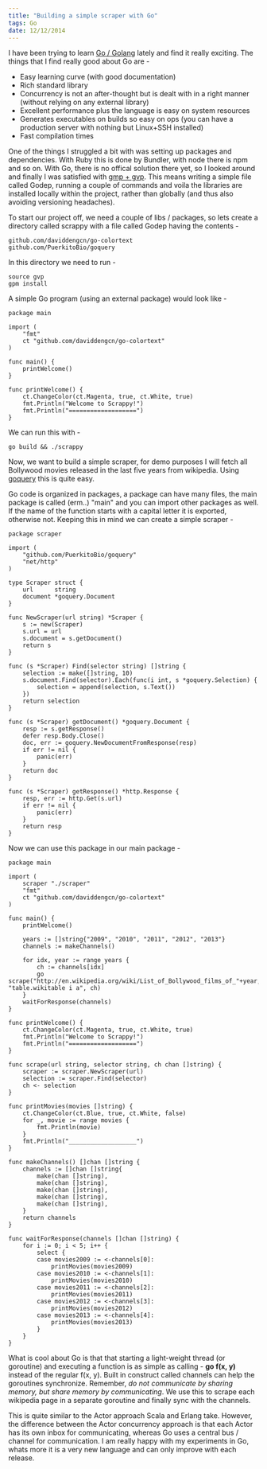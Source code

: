 ```yaml
---
title: "Building a simple scraper with Go"
tags: Go
date: 12/12/2014
---
```


I have been trying to learn [Go / Golang](https://golang.org) lately and find it really exciting. The things that I find really good about Go are -

- Easy learning curve (with good documentation)
- Rich standard library
- Concurrency is not an after-thought but is dealt with in a right manner (without relying on any external library)
- Excellent performance plus the language is easy on system resources
- Generates executables on builds so easy on ops (you can have a production server with nothing but Linux+SSH installed)
- Fast compilation times

One of the things I struggled a bit with was setting up packages and dependencies. With Ruby this is done by Bundler, with node there is npm and so on. With Go, there is no offical solution there yet, so I looked around and finally I was satisfied with [gmp + gvp](https://github.com/pote/gpm). This means writing a simple file called Godep, running a couple of commands and voila the libraries are installed locally within the project, rather than globally (and thus also avoiding versioning headaches).

To start our project off, we need a couple of libs / packages, so lets create a directory called scrappy with a file called Godep having the contents -

	github.com/daviddengcn/go-colortext
	github.com/PuerkitoBio/goquery

In this directory we need to run -
		
	source gvp
	gpm install

A simple Go program (using an external package) would look like -

	package main

	import (
		"fmt"
		ct "github.com/daviddengcn/go-colortext"
	)

	func main() {
		printWelcome()
	}

	func printWelcome() {
		ct.ChangeColor(ct.Magenta, true, ct.White, true)
		fmt.Println("Welcome to Scrappy!")
		fmt.Println("===================")
	}


We can run this with -

	go build && ./scrappy

Now, we want to build a simple scraper, for demo purposes I will fetch all Bollywood movies released in the last five years from wikipedia. Using [goquery](https://github.com/PuerkitoBio/goquery) this is quite easy.

Go code is organized in packages, a package can have many files, the main package is called (erm..) "main" and you can import other packages as well. If the name of the function starts with a capital letter it is exported, otherwise not. Keeping this in mind we can create a simple scraper -

	package scraper

	import (
		"github.com/PuerkitoBio/goquery"
		"net/http"
	)

	type Scraper struct {
		url      string
		document *goquery.Document
	}

	func NewScraper(url string) *Scraper {
		s := new(Scraper)
		s.url = url
		s.document = s.getDocument()
		return s
	}

	func (s *Scraper) Find(selector string) []string {
		selection := make([]string, 10)
		s.document.Find(selector).Each(func(i int, s *goquery.Selection) {
			selection = append(selection, s.Text())
		})
		return selection
	}

	func (s *Scraper) getDocument() *goquery.Document {
		resp := s.getResponse()
		defer resp.Body.Close()
		doc, err := goquery.NewDocumentFromResponse(resp)
		if err != nil {
			panic(err)
		}
		return doc
	}

	func (s *Scraper) getResponse() *http.Response {
		resp, err := http.Get(s.url)
		if err != nil {
			panic(err)
		}
		return resp
	}

Now we can use this package in our main package -

	package main

	import (
		scraper "./scraper"
		"fmt"
		ct "github.com/daviddengcn/go-colortext"
	)

	func main() {
		printWelcome()

		years := []string{"2009", "2010", "2011", "2012", "2013"}
		channels := makeChannels()

		for idx, year := range years {
			ch := channels[idx]
			go scrape("http://en.wikipedia.org/wiki/List_of_Bollywood_films_of_"+year, "table.wikitable i a", ch)
		}
		waitForResponse(channels)
	}

	func printWelcome() {
		ct.ChangeColor(ct.Magenta, true, ct.White, true)
		fmt.Println("Welcome to Scrappy!")
		fmt.Println("===================")
	}

	func scrape(url string, selector string, ch chan []string) {
		scraper := scraper.NewScraper(url)
		selection := scraper.Find(selector)
		ch <- selection
	}

	func printMovies(movies []string) {
		ct.ChangeColor(ct.Blue, true, ct.White, false)
		for _, movie := range movies {
			fmt.Println(movie)
		}
		fmt.Println("___________________")
	}

	func makeChannels() []chan []string {
		channels := []chan []string{
			make(chan []string),
			make(chan []string),
			make(chan []string),
			make(chan []string),
			make(chan []string),
		}
		return channels
	}

	func waitForResponse(channels []chan []string) {
		for i := 0; i < 5; i++ {
			select {
			case movies2009 := <-channels[0]:
				printMovies(movies2009)
			case movies2010 := <-channels[1]:
				printMovies(movies2010)
			case movies2011 := <-channels[2]:
				printMovies(movies2011)
			case movies2012 := <-channels[3]:
				printMovies(movies2012)
			case movies2013 := <-channels[4]:
				printMovies(movies2013)
			}			
		}
	}


What is cool about Go is that that starting a light-weight thread (or goroutine) and executing a function is as simple as calling - __go f(x, y)__ instead of the regular f(x, y). Built in construct called channels can help the goroutines synchronize. Remember, _do not communicate by sharing memory, but share memory by communicating_. We use this to scrape each wikipedia page in a separate goroutine and finally sync with the channels.

This is quite similar to the Actor approach Scala and Erlang take. However, the difference between the Actor concurrency approach is that each Actor has its own inbox for communicating, whereas Go uses a central bus / channel for communication. I am really happy with my experiments in Go, whats more it is a very new language and can only improve with each release.

